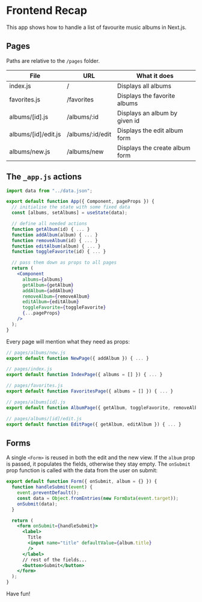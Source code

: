 # Frontend Recap

This app shows how to handle a list of favourite music albums in Next.js.

## Pages

Paths are relative to the `/pages` folder.

| File                | URL              | What it does                   |
|---------------------|------------------|--------------------------------|
| index.js            | /                | Displays all albums            |
| favorites.js        | /favorites       | Displays the favorite albums   |
| albums/[id].js      | /albums/:id      | Displays an album by given id  |
| albums/[id]/edit.js | /albums/:id/edit | Displays the edit album form   |
| albums/new.js       | /albums/new      | Displays the create album form |

## The `_app.js` actions

```jsx
import data from "../data.json";

export default function App({ Component, pageProps }) {
  // initialise the state with some fixed data
  const [albums, setAlbums] = useState(data);

  // define all needed actions
  function getAlbum(id) { ... }
  function addAlbum(album) { ... }
  function removeAlbum(id) { ... }
  function editAlbum(album) { ... }
  function toggleFavorite(id) { ... }

  // pass them down as props to all pages
  return (
    <Component
      albums={albums}
      getAlbum={getAlbum}
      addAlbum={addAlbum}
      removeAlbum={removeAlbum}
      editAlbum={editAlbum}
      toggleFavorite={toggleFavorite}
      {...pageProps}
    />
  );
}
```

Every page will mention what they need as props:

```jsx
// pages/albums/new.js
export default function NewPage({ addAlbum }) { ... }

// pages/index.js
export default function IndexPage({ albums = [] }) { ... }

// pages/favorites.js
export default function FavoritesPage({ albums = [] }) { ... }

// pages/albums[id].js
export default function AlbumPage({ getAlbum, toggleFavorite, removeAlbum }) { ... }

// pages/albums/[id]/edit.js
export default function EditPage({ getAlbum, editAlbum }) { ... }
```

## Forms

A single `<Form>` is reused in both the edit and the new view. If the `album` prop is passed, it populates the fields, otherwise they stay empty. The `onSubmit` prop function is called with the data from the user on submit:

```jsx
export default function Form({ onSubmit, album = {} }) {
  function handleSubmit(event) {
    event.preventDefault();
    const data = Object.fromEntries(new FormData(event.target));
    onSubmit(data);
  }

  return (
    <form onSubmit={handleSubmit}>
      <label>
        Title
        <input name="title" defaultValue={album.title}
        />
      </label>
      // rest of the fields...
      <button>Submit</button>
    </form>
  );
}
```

Have fun!